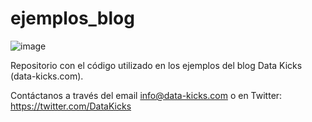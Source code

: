 # ejemplos_blog
![image](https://user-images.githubusercontent.com/83397967/116873546-2b43fa80-ac18-11eb-9b50-ef51bed5e100.png)

Repositorio con el código utilizado en los ejemplos del blog Data Kicks (data-kicks.com).

Contáctanos a través del email info@data-kicks.com o en Twitter: https://twitter.com/DataKicks
